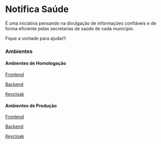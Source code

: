 # Notifica Saúde

É uma iniciativa pensando na divulgação de informações confiáveis e de forma eficiente pelas secretarias de saúde de cada municipio.

Fique a vontade para ajudar!!

### Ambientes

#### Ambientes de Homologação

[Frontend](qa-www.notificasaude.com.br)

[Backend](qa-api.notificasaude.com.br)

[Keycloak](qa-auth.notificasaude.com.br)

#### Ambientes de Produção

[Frontend](www.notificasaude.com.br)

[Backend](api.notificasaude.com.br)

[Keycloak](auth.notificasaude.com.br)
